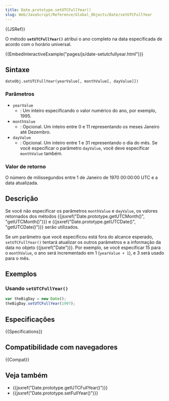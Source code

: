 ```yaml
---
title: Date.prototype.setUTCFullYear()
slug: Web/JavaScript/Reference/Global_Objects/Date/setUTCFullYear
---
```


{{JSRef}}

O método **`setUTCFullYear()`** atribui o ano completo na data especificada de acordo com o horário universal.

{{EmbedInteractiveExample("pages/js/date-setutcfullyear.html")}}

## Sintaxe

```
dateObj.setUTCFullYear(yearValue[, monthValue[, dayValue]])
```

### Parâmetros

- `yearValue`
  - : Um inteiro especificando o valor numérico do ano, por exemplo, 1995.
- `monthValue`
  - : Opcional. Um inteiro entre 0 e 11 representando os meses Janeiro até Dezembro.
- `dayValue`
  - : Opcional. Um inteiro entre 1 e 31 representando o dia do mês. Se você especificar o parâmetro `dayValue`, vocẽ deve especificar `monthValue` também.

### Valor de retorno

O número de milissegundos entre 1 de Janeiro de 1970 00:00:00 UTC e a data atualizada.

## Descrição

Se você não especificar os parâmetros `monthValue` e `dayValue`, os valores retornados dos métodos {{jsxref("Date.prototype.getUTCMonth()", "getUTCMonth()")}} e {{jsxref("Date.prototype.getUTCDate()", "getUTCDate()")}} serão utilizados.

Se um parâmetro que você especificou está fora do alcance esperado, `setUTCFullYear()` tentará atualizar os outros parâmetros e a informação da data no objeto {{jsxref("Date")}}. Por exemplo, se você especificar 15 para o `monthValue`, o ano será incrementado em 1 (`yearValue + 1`), e 3 será usado para o mês.

## Exemplos

### Usando `setUTCFullYear()`

```js
var theBigDay = new Date();
theBigDay.setUTCFullYear(1997);
```

## Especificações

{{Specifications}}

## Compatibilidade com navegadores

{{Compat}}

## Veja também

- {{jsxref("Date.prototype.getUTCFullYear()")}}
- {{jsxref("Date.prototype.setFullYear()")}}
